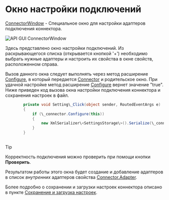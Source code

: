 # Окно настройки подключений

[ConnectorWindow](../api/StockSharp.Xaml.ConnectorWindow.html) \- Специальное окно для настройки адаптеров подключения коннектора. 

![API GUI ConnectorWindow](~/images/API_GUI_ConnectorWindow.png)

Здесь представлено окно настройки подключений. Из раскрывающегося списка (открывается кнопкой '+') необходимо выбрать нужные адаптеры и настроить их свойства в окне свойств, расположенном справа. 

Вызов данного окна следует выполнять через метод расширение [Configure](../api/StockSharp.Xaml.Extensions.Configure.html), в который передается [Connector](../api/StockSharp.Algo.Connector.html) и родительское окно. При удачной настройке метод расширение [Configure](../api/StockSharp.Xaml.Extensions.Configure.html) вернет значение "true". Ниже приведен код вызова окна настройки подключения коннектора и сохранения настроек в файл. 

```cs
		private void Setting\_Click(object sender, RoutedEventArgs e)
		{
			if (\_connector.Configure(this))
			{
				new XmlSerializer\<SettingsStorage\>().Serialize(\_connector.Save(), \_connectorFile);
			}
		}
	  				
```

> [!TIP]
> Корректность подключения можно проверить при помощи кнопки **Проверить**.

Результатом работы этого окна будет создание и добавление адаптеров в список *внутренних* адаптеров свойства [Connector.Adapter](../api/StockSharp.Algo.Connector.Adapter.html). 

Более подробно о сохранении и загрузки настроек коннектора описано в пункте [Сохранение и загрузка настроек](API_Connectors_SaveConnectorSettings.md).
